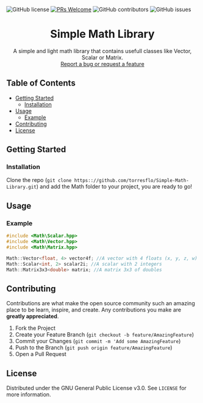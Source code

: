 ![GitHub license](https://img.shields.io/github/license/torresflo/Simple-Math-Libray.svg)
[![PRs Welcome](https://img.shields.io/badge/PRs-welcome-brightgreen.svg)](http://makeapullrequest.com)
![GitHub contributors](https://img.shields.io/github/contributors/torresflo/Simple-Math-Library.svg)
![GitHub issues](https://img.shields.io/github/issues/torresflo/Simple-Math-Library.svg)

<p align="center">
  <h1 align="center">Simple Math Library</h3>

  <p align="center">
    A simple and light math library that contains usefull classes like Vector, Scalar or Matrix.
    <br />
    <a href="https://github.com/torresflo/Simple-Math-Library/issues">Report a bug or request a feature</a>
  </p>
</p>

## Table of Contents

* [Getting Started](#getting-started)
  * [Installation](#installation)
* [Usage](#usage)
  * [Example](#example)
* [Contributing](#contributing)
* [License](#license)

## Getting Started

### Installation

Clone the repo (`git clone https:://github.com/torresflo/Simple-Math-Library.git`) and add the Math folder to your project, you are ready to go!

## Usage

### Example

```cpp
#include <Math\Scalar.hpp>
#include <Math\Vector.hpp>
#include <Math\Matrix.hpp>

Math::Vector<float, 4> vector4f; //A vector with 4 floats (x, y, z, w)
Math::Scalar<int, 2> scalar2i; //A scalar with 2 integers
Math::Matrix3x3<double> matrix; //A matrix 3x3 of doubles
```

## Contributing

Contributions are what make the open source community such an amazing place to be learn, inspire, and create. Any contributions you make are **greatly appreciated**.

1. Fork the Project
2. Create your Feature Branch (`git checkout -b feature/AmazingFeature`)
3. Commit your Changes (`git commit -m 'Add some AmazingFeature`)
4. Push to the Branch (`git push origin feature/AmazingFeature`)
5. Open a Pull Request

<!-- LICENSE -->
## License

Distributed under the GNU General Public License v3.0. See `LICENSE` for more information.
